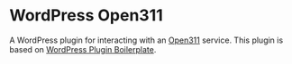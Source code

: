 # WordPress Open311

A WordPress plugin for interacting with an [Open311](http://open311.org) service. This plugin is based on [WordPress Plugin Boilerplate](https://github.com/tommcfarlin/WordPress-Plugin-Boilerplate).
